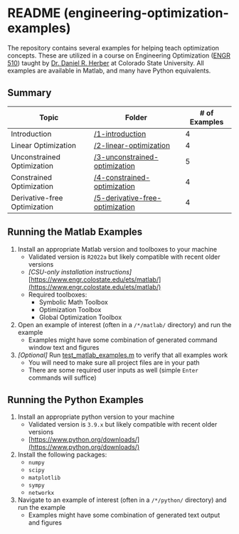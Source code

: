 # README (engineering-optimization-examples)

The repository contains several examples for helping teach optimization concepts.
These are utilized in a course on Engineering Optimization ([ENGR 510](https://www.online.colostate.edu/courses/ENGR/ENGR510.dot)) taught by [Dr. Daniel R. Herber](https://github.com/danielrherber) at Colorado State University.
All examples are available in Matlab, and many have Python equivalents.

## Summary

| Topic        | Folder          | # of Examples |
|--------------|-----------------|---------------|
| Introduction | [/1-introduction](1-introduction) | 4        |
| Linear Optimization | [/2-linear-optimization](2-linear-optimization) | 4        |
| Unconstrained Optimization | [/3-unconstrained-optimization](3-unconstrained-optimization) | 5         |
| Constrained Optimization | [/4-constrained-optimization](4-constrained-optimization) | 4         |
| Derivative-free Optimization | [/5-derivative-free-optimization](5-derivative-free-optimization) | 4          |

## Running the Matlab Examples

1. Install an appropriate Matlab version and toolboxes to your machine
	- Validated version is ``R2022a`` but likely compatible with recent older versions
	- *[CSU-only installation instructions]* [https://www.engr.colostate.edu/ets/matlab/](https://www.engr.colostate.edu/ets/matlab/)
	- Required toolboxes:
		- Symbolic Math Toolbox
		- Optimization Toolbox
		- Global Optimization Toolbox
1. Open an example of interest (often in a ``/*/matlab/`` directory) and run the example
	- Examples might have some combination of generated command window text and figures 
1. *[Optional]* Run [test_matlab_examples.m](test_matlab_examples.m) to verify that all examples work
	- You will need to make sure all project files are in your path
	- There are some required user inputs as well (simple ``Enter`` commands will suffice)

## Running the Python Examples

1. Install an appropriate python version to your machine
	- Validated version is ``3.9.x`` but likely compatible with recent older versions
	- [https://www.python.org/downloads/](https://www.python.org/downloads/)
1. Install the following packages:
	- ``numpy``
	- ``scipy``
	- ``matplotlib``
	- ``sympy``
	- ``networkx``
1. Navigate to an example of interest (often in a ``/*/python/`` directory) and run the example
	- Examples might have some combination of generated text output and figures 